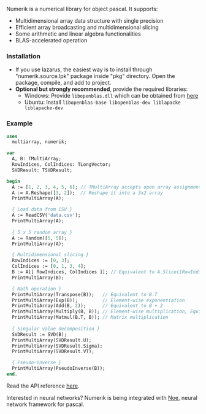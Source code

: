 Numerik is a numerical library for object pascal. It supports:
- Multidimensional array data structure with single precision
- Efficient array broadcasting and multidimensional slicing
- Some arithmetic and linear algebra functionalities
- BLAS-accelerated operation 
  
### Installation
- If you use lazarus, the easiest way is to install through "numerik.source.lpk" package inside "pkg" directory. Open the package, compile, and add to project.
- **Optional but strongly recommended**, provide the required libraries:
  - Windows: Provide `libopenblas.dll` which can be obtained from [here](https://github.com/xianyi/OpenBLAS/releases)
  - Ubuntu: Install `libopenblas-base libopenblas-dev liblapacke liblapacke-dev`

### Example
```pascal
uses
  multiarray, numerik;

var
  A, B: TMultiArray;
  RowIndices, ColIndices: TLongVector;
  SVDResult: TSVDResult;

begin
  A := [1, 2, 3, 4, 5, 6]; // TMultiArray accepts open array assignment
  A := A.Reshape([3, 2]);  // Reshape it into a 3x2 array
  PrintMultiArray(A);

  { Load data from CSV }
  A := ReadCSV('data.csv'); 
  PrintMultiArray(A);
  
  { 5 x 5 random array }
  A := Random([5, 5]);
  PrintMultiArray(A);

  { Multidimensional slicing }
  RowIndices := [0, 3];
  ColIndices := [0, 1, 3, 4];
  B := A[[ RowIndices, ColIndices ]]; // Equivalent to A.Slice([RowIndices, ColIndices])
  PrintMultiArray(B);

  { Math operation }
  PrintMultiArray(Transpose(B));   // Equivalent to B.T
  PrintMultiArray(Exp(B));         // Element-wise exponentiation
  PrintMultiArray(Add(B, 2));      // Equivalent to B + 2
  PrintMultiArray(Multiply(B, B)); // Element-wise multiplication, Equivalent to B * B
  PrintMultiArray(Matmul(B.T, B)); // Matrix multiplication 
  
  { Singular value decomposition }
  SVDResult := SVD(B);
  PrintMultiArray(SVDResult.U);
  PrintMultiArray(SVDResult.Sigma);
  PrintMultiArray(SVDResult.VT);

  { Pseudo-inverse }
  PrintMultiArray(PseudoInverse(B));
end.      
```

Read the API reference [here](http://ariaghora.github.io/numerik).

Interested in neural networks? Numerik is being integrated with [Noe](https://github.com/ariaghora/noe), neural network framework for pascal.
